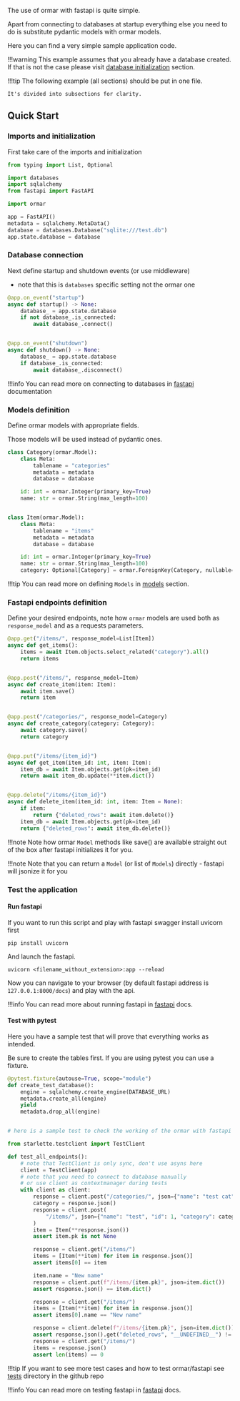 
The use of ormar with fastapi is quite simple.

Apart from connecting to databases at startup everything else 
you need to do is substitute pydantic models with ormar models.

Here you can find a very simple sample application code.

!!!warning
    This example assumes that you already have a database created. If that is not the case please visit [database initialization][database initialization] section.

!!!tip
    The following example (all sections) should be put in one file.
    
    It's divided into subsections for clarity.

## Quick Start

### Imports and initialization 

First take care of the imports and initialization 
```python
from typing import List, Optional

import databases
import sqlalchemy
from fastapi import FastAPI

import ormar

app = FastAPI()
metadata = sqlalchemy.MetaData()
database = databases.Database("sqlite:///test.db")
app.state.database = database
```

### Database connection 

Next define startup and shutdown events (or use middleware)
- note that this is `databases` specific setting not the ormar one
```python
@app.on_event("startup")
async def startup() -> None:
    database_ = app.state.database
    if not database_.is_connected:
        await database_.connect()


@app.on_event("shutdown")
async def shutdown() -> None:
    database_ = app.state.database
    if database_.is_connected:
        await database_.disconnect()
```

!!!info
    You can read more on connecting to databases in [fastapi][fastapi] documentation

### Models definition 

Define ormar models with appropriate fields. 

Those models will be used instead of pydantic ones.

```python
class Category(ormar.Model):
    class Meta:
        tablename = "categories"
        metadata = metadata
        database = database

    id: int = ormar.Integer(primary_key=True)
    name: str = ormar.String(max_length=100)


class Item(ormar.Model):
    class Meta:
        tablename = "items"
        metadata = metadata
        database = database

    id: int = ormar.Integer(primary_key=True)
    name: str = ormar.String(max_length=100)
    category: Optional[Category] = ormar.ForeignKey(Category, nullable=True)
```

!!!tip
    You can read more on defining `Models` in [models][models] section.

### Fastapi endpoints definition

Define your desired endpoints, note how `ormar` models are used both 
as `response_model` and as a requests parameters.

```python
@app.get("/items/", response_model=List[Item])
async def get_items():
    items = await Item.objects.select_related("category").all()
    return items


@app.post("/items/", response_model=Item)
async def create_item(item: Item):
    await item.save()
    return item


@app.post("/categories/", response_model=Category)
async def create_category(category: Category):
    await category.save()
    return category


@app.put("/items/{item_id}")
async def get_item(item_id: int, item: Item):
    item_db = await Item.objects.get(pk=item_id)
    return await item_db.update(**item.dict())


@app.delete("/items/{item_id}")
async def delete_item(item_id: int, item: Item = None):
    if item:
        return {"deleted_rows": await item.delete()}
    item_db = await Item.objects.get(pk=item_id)
    return {"deleted_rows": await item_db.delete()}

```

!!!note
    Note how ormar `Model` methods like save() are available straight out of the box after fastapi initializes it for you.

!!!note
    Note that you can return a `Model` (or list of `Models`) directly - fastapi will jsonize it for you

### Test the application

#### Run fastapi

If you want to run this script and play with fastapi swagger install uvicorn first

`pip install uvicorn`

And launch the fastapi.

`uvicorn <filename_without_extension>:app --reload`

Now you can navigate to your browser (by default fastapi address is `127.0.0.1:8000/docs`) and play with the api.

!!!info
    You can read more about running fastapi in [fastapi][fastapi] docs. 

#### Test with pytest

Here you have a sample test that will prove that everything works as intended.

Be sure to create the tables first. If you are using pytest you can use a fixture.

```python
@pytest.fixture(autouse=True, scope="module")
def create_test_database():
    engine = sqlalchemy.create_engine(DATABASE_URL)
    metadata.create_all(engine)
    yield
    metadata.drop_all(engine)
```

```python

# here is a sample test to check the working of the ormar with fastapi

from starlette.testclient import TestClient

def test_all_endpoints():
    # note that TestClient is only sync, don't use asyns here
    client = TestClient(app)
    # note that you need to connect to database manually
    # or use client as contextmanager during tests
    with client as client:
        response = client.post("/categories/", json={"name": "test cat"})
        category = response.json()
        response = client.post(
            "/items/", json={"name": "test", "id": 1, "category": category}
        )
        item = Item(**response.json())
        assert item.pk is not None

        response = client.get("/items/")
        items = [Item(**item) for item in response.json()]
        assert items[0] == item

        item.name = "New name"
        response = client.put(f"/items/{item.pk}", json=item.dict())
        assert response.json() == item.dict()

        response = client.get("/items/")
        items = [Item(**item) for item in response.json()]
        assert items[0].name == "New name"

        response = client.delete(f"/items/{item.pk}", json=item.dict())
        assert response.json().get("deleted_rows", "__UNDEFINED__") != "__UNDEFINED__"
        response = client.get("/items/")
        items = response.json()
        assert len(items) == 0
```

!!!tip
    If you want to see more test cases and how to test ormar/fastapi see [tests][tests] directory in the github repo

!!!info
    You can read more on testing fastapi in [fastapi][fastapi] docs. 

[fastapi]: https://fastapi.tiangolo.com/
[models]: ./models/index.md
[database initialization]:  ./models/migrations.md
[tests]: https://github.com/collerek/ormar/tree/master/tests
